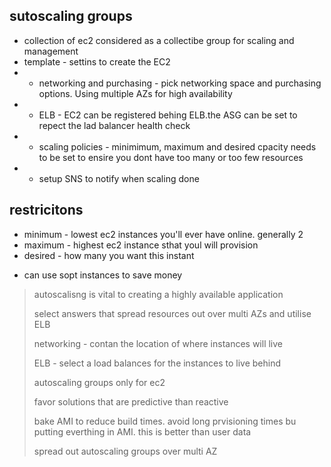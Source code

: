 ## sutoscaling groups

* collection of ec2 considered as a collectibe group for scaling and management
* template - settins to create the EC2
*  - networking and purchasing - pick networking space and purchasing options. Using multiple AZs for high availability
*  - ELB - EC2 can be registered behing ELB.the ASG can be set to repect the lad balancer health check
*  - scaling policies - minimimum, maximum and desired cpacity needs to be set to ensire you dont have too many or too few resources
*  - setup SNS to notify when scaling done

## restricitons

- minimum - lowest ec2 instances you'll ever have online. generally 2
- maximum - highest ec2 instance sthat youl will provision
- desired - how many you want this instant

* can use sopt instances to save money

> autoscalisng is vital to creating a highly available application
>
> select answers that spread resources out over multi AZs and utilise ELB
>
> networking - contan the location of where instances will live
>
> ELB - select a load balances for the instances to live behind
>
> autoscaling groups only for ec2
>
> favor solutions that are predictive than reactive
>
> bake AMI to reduce build times. avoid long prvisioning times bu putting everthing in AMI. this is better than user data
>
> spread out autoscaling groups over multi AZ
